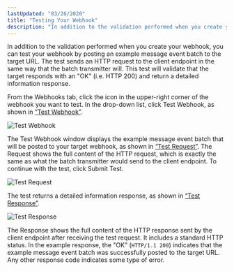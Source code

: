 ```yaml
---
lastUpdated: "03/26/2020"
title: "Testing Your Webhook"
description: "In addition to the validation performed when you create your webhook you can test your webhook by posting an example message event batch to the target URL The test sends an HTTP request to the client endpoint in the same way that the batch transmitter will This test will validate..."
---
```


In addition to the validation performed when you create your webhook, you can test your webhook by posting an example message event batch to the target URL. The test sends an HTTP request to the client endpoint in the same way that the batch transmitter will. This test will validate that the target responds with an "OK" (i.e. HTTP 200) and return a detailed information response.

From the Webhooks tab, click the icon in the upper-right corner of the webhook you want to test. In the drop-down list, click Test Webhook, as shown in [“Test Webhook”](/momentum/4/web-ui-webhooks-test#figure_test_webhook).

<a name="figure_test_webhook"></a> 


![Test Webhook](images/test_webhook.png)

The Test Webhook window displays the example message event batch that will be posted to your target webhook, as shown in [“Test Request”](/momentum/4/web-ui-webhooks-test#figure_test_request). The Request shows the full content of the HTTP request, which is exactly the same as what the batch transmitter would send to the client endpoint. To continue with the test, click Submit Test.

<a name="figure_test_request"></a> 


![Test Request](images/test_request.png)

The test returns a detailed information response, as shown in [“Test Response”](/momentum/4/web-ui-webhooks-test#figure_test_response).

<a name="figure_test_response"></a> 


![Test Response](images/test_response.png)

The Response shows the full content of the HTTP response sent by the client endpoint after receiving the test request. It includes a standard HTTP status. In the example response, the "OK" (`HTTP/1.1 200`) indicates that the example message event batch was successfully posted to the target URL. Any other response code indicates some type of error.